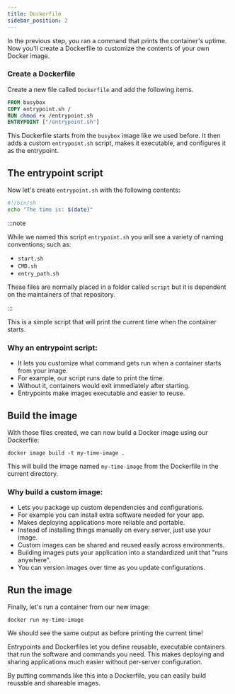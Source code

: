 ```yaml
---
title: Dockerfile
sidebar_position: 2
---
```


In the previous step, you ran a command that prints the container's uptime.
Now you'll create a Dockerfile to customize the contents of your own Docker image.

### Create a Dockerfile

Create a new file called `Dockerfile` and add the following items.

```dockerfile
FROM busybox
COPY entrypoint.sh /
RUN chmod +x /entrypoint.sh
ENTRYPOINT ["/entrypoint.sh"]
```

This Dockerfile starts from the `busybox` image like we used before. It then adds a custom `entrypoint.sh` script, makes it executable, and configures it as the entrypoint.

## The entrypoint script

Now let's create `entrypoint.sh` with the following contents:

```bash
#!/bin/sh
echo "The time is: $(date)"
```

:::note

While we named this script `entrypoint.sh` you will see a variety of naming conventions; such as:

- `start.sh`
- `CMD.sh`
- `entry_path.sh`

These files are normally placed in a folder called `script` but it is dependent on the maintainers of that repository.

:::

This is a simple script that will print the current time when the container starts.

### Why an entrypoint script:

- It lets you customize what command gets run when a container starts from your image.
- For example, our script runs date to print the time.
- Without it, containers would exit immediately after starting.
- Entrypoints make images executable and easier to reuse.

## Build the image

With those files created, we can now build a Docker image using our Dockerfile:

```
docker image build -t my-time-image .
```

This will build the image named `my-time-image` from the Dockerfile in the current directory.

### Why build a custom image:

- Lets you package up custom dependencies and configurations.
- For example you can install extra software needed for your app.
- Makes deploying applications more reliable and portable.
- Instead of installing things manually on every server, just use your image.
- Custom images can be shared and reused easily across environments.
- Building images puts your application into a standardized unit that "runs anywhere".
- You can version images over time as you update configurations.

## Run the image

Finally, let's run a container from our new image:

```commmand
docker run my-time-image
```

We should see the same output as before printing the current time!

Entrypoints and Dockerfiles let you define reusable, executable containers that run the software and commands you need. This makes deploying and sharing applications much easier without per-server configuration.

By putting commands like this into a Dockerfile, you can easily build reusable and shareable images.
